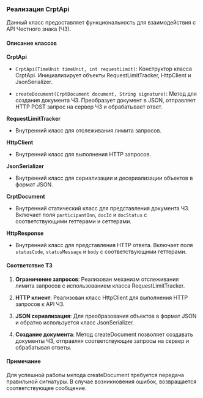 ### Реализация CrptApi

Данный класс предоставляет функциональность для взаимодействия с API Честного знака (ЧЗ).

#### Описание классов

**CrptApi**

- `CrptApi(TimeUnit timeUnit, int requestLimit)`: Конструктор класса CrptApi. Инициализирует объекты RequestLimitTracker, HttpClient и JsonSerializer.

- `createDocument(CrptDocument document, String signature)`: Метод для создания документа ЧЗ. Преобразует документ в JSON, отправляет HTTP POST запрос на сервер ЧЗ и обрабатывает ответ.

**RequestLimitTracker**

- Внутренний класс для отслеживания лимита запросов.

**HttpClient**

- Внутренний класс для выполнения HTTP запросов.

**JsonSerializer**

- Внутренний класс для сериализации и десериализации объектов в формат JSON.

**CrptDocument**

- Внутренний статический класс для представления документа ЧЗ. Включает поля `participantInn`, `docId` и `docStatus` с соответствующими геттерами и сеттерами.

**HttpResponse**

- Внутренний класс для представления HTTP ответа. Включает поля `statusCode`, `statusMessage` и `body` с соответствующими геттерами.

#### Соответствие ТЗ

1. **Ограничение запросов**: Реализован механизм отслеживания лимита запросов с использованием класса RequestLimitTracker.

2. **HTTP клиент**: Реализован класс HttpClient для выполнения HTTP запросов к API ЧЗ.

3. **JSON сериализация**: Для преобразования объектов в формат JSON и обратно используется класс JsonSerializer.

4. **Создание документа**: Метод createDocument позволяет создавать документы ЧЗ, отправляя соответствующие запросы на сервер и обрабатывая ответы.

#### Примечание

Для успешной работы метода createDocument требуется передача правильной сигнатуры. В случае возникновения ошибок, возвращается соответствующее сообщение.
